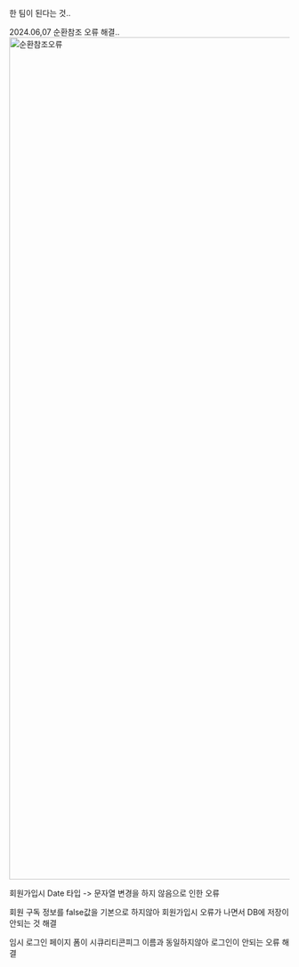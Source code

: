 한 팀이 된다는 것..

2024.06,07
순환참조 오류 해결..
<img width="1512" alt="순환참조오류" src="https://github.com/tmdxxn/ParkPlayer/assets/157607304/35025d85-c06a-4c8b-928e-00ff89a42f17">

회원가입시 Date 타입 -> 문자열 변경을 하지 않음으로 인한 오류

회원 구독 정보를 false값을 기본으로 하지않아 회원가입시 오류가 나면서 DB에 저장이 안되는 것 해결

임시 로그인 페이지 폼이 시큐리티콘피그 이름과 동일하지않아 로그인이 안되는 오류 해결
